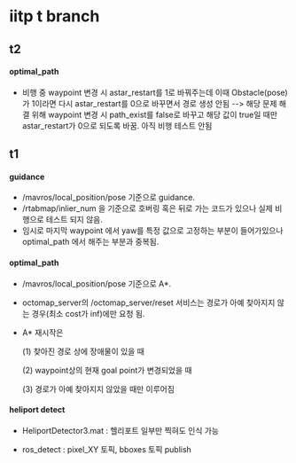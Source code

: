 # iitp t branch

## t2

#### optimal_path
* 비행 중 waypoint 변경 시 astar_restart를 1로 바꿔주는데 이때 Obstacle(pose)가 1이라면 다시 astar_restart를 0으로 바꾸면서 경로 생성 안됨
--> 해당 문제 해결 위해 waypoint 변경 시 path_exist를 false로 바꾸고 해당 값이 true일 때만 astar_restart가 0으로 되도록 바꿈. 아직 비행 테스트 안됨

## t1

#### guidance

* /mavros/local_position/pose 기준으로 guidance.
* /rtabmap/inlier_num 을 기준으로 호버링 혹은 뒤로 가는 코드가 있으나 실제 비행으로 테스트 되지 않음.
* 임시로 마지막 waypoint 에서 yaw를 특정 값으로 고정하는 부분이 들어가있으나 optimal_path 에서 해주는 부분과 중복됨.

#### optimal_path

* /mavros/local_position/pose 기준으로 A*.
* octomap_server의 /octomap_server/reset 서비스는 경로가 아예 찾아지지 않는 경우(최소 cost가 inf)에만 요청 됨.
* A* 재시작은 

  (1) 찾아진 경로 상에 장애물이 있을 때

  (2) waypoint상의 현재 goal point가 변경되었을 때 
  
  (3) 경로가 아예 찾아지지 않았을 때만 이루어짐
  
#### heliport detect

* HeliportDetector3.mat : 헬리포트 일부만 찍혀도 인식 가능

* ros_detect : pixel_XY 토픽, bboxes 토픽 publish

